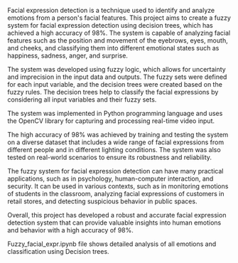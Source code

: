 Facial expression detection is a technique used to identify and analyze emotions from a person's facial features. This project aims to create a fuzzy system for facial expression detection using decision trees, which has achieved a high accuracy of 98%. The system is capable of analyzing facial features such as the position and movement of the eyebrows, eyes, mouth, and cheeks, and classifying them into different emotional states such as happiness, sadness, anger, and surprise.

The system was developed using fuzzy logic, which allows for uncertainty and imprecision in the input data and outputs. The fuzzy sets were defined for each input variable, and the decision trees were created based on the fuzzy rules. The decision trees help to classify the facial expressions by considering all input variables and their fuzzy sets.

The system was implemented in Python programming language and uses the OpenCV library for capturing and processing real-time video input.

The high accuracy of 98% was achieved by training and testing the system on a diverse dataset that includes a wide range of facial expressions from different people and in different lighting conditions. The system was also tested on real-world scenarios to ensure its robustness and reliability.

The fuzzy system for facial expression detection can have many practical applications, such as in psychology, human-computer interaction, and security. It can be used in various contexts, such as in monitoring emotions of students in the classroom, analyzing facial expressions of customers in retail stores, and detecting suspicious behavior in public spaces.

Overall, this project has developed a robust and accurate facial expression detection system that can provide valuable insights into human emotions and behavior with a high accuracy of 98%.

Fuzzy_facial_expr.ipynb file shows detailed analysis of all emotions and classification using Decision trees.
